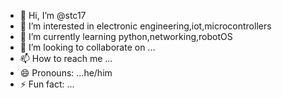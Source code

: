 - 👋 Hi, I’m @stc17
- 👀 I’m interested in electronic engineering,iot,microcontrollers
- 🌱 I’m currently learning python,networking,robotOS
- 💞️ I’m looking to collaborate on ...
- 📫 How to reach me ...
- 😄 Pronouns: ...he/him
- ⚡ Fun fact: ...

<!---
stc17/stc17 is a ✨ special ✨ repository because its `README.md` (this file) appears on your GitHub profile.
You can click the Previhe/ew link to take a look at your changes.
--->
